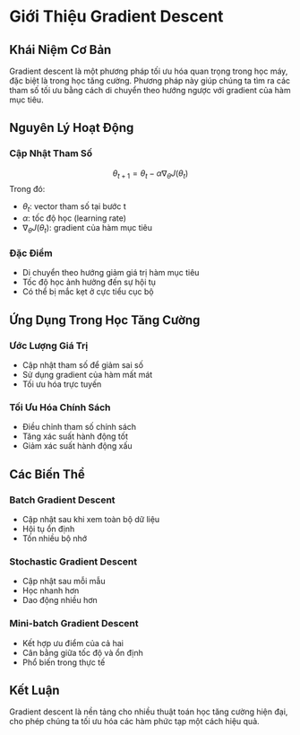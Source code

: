 # Giới Thiệu Gradient Descent

## Khái Niệm Cơ Bản
Gradient descent là một phương pháp tối ưu hóa quan trọng trong học máy, đặc biệt là trong học tăng cường. Phương pháp này giúp chúng ta tìm ra các tham số tối ưu bằng cách di chuyển theo hướng ngược với gradient của hàm mục tiêu.

## Nguyên Lý Hoạt Động

### Cập Nhật Tham Số
$$\theta_{t+1} = \theta_t - \alpha \nabla_\theta J(\theta_t)$$
Trong đó:
- $\theta_t$: vector tham số tại bước t
- $\alpha$: tốc độ học (learning rate)
- $\nabla_\theta J(\theta_t)$: gradient của hàm mục tiêu

### Đặc Điểm
- Di chuyển theo hướng giảm giá trị hàm mục tiêu
- Tốc độ học ảnh hưởng đến sự hội tụ
- Có thể bị mắc kẹt ở cực tiểu cục bộ

## Ứng Dụng Trong Học Tăng Cường

### Ước Lượng Giá Trị
- Cập nhật tham số để giảm sai số
- Sử dụng gradient của hàm mất mát
- Tối ưu hóa trực tuyến

### Tối Ưu Hóa Chính Sách
- Điều chỉnh tham số chính sách
- Tăng xác suất hành động tốt
- Giảm xác suất hành động xấu

## Các Biến Thể

### Batch Gradient Descent
- Cập nhật sau khi xem toàn bộ dữ liệu
- Hội tụ ổn định
- Tốn nhiều bộ nhớ

### Stochastic Gradient Descent
- Cập nhật sau mỗi mẫu
- Học nhanh hơn
- Dao động nhiều hơn

### Mini-batch Gradient Descent
- Kết hợp ưu điểm của cả hai
- Cân bằng giữa tốc độ và ổn định
- Phổ biến trong thực tế

## Kết Luận
Gradient descent là nền tảng cho nhiều thuật toán học tăng cường hiện đại, cho phép chúng ta tối ưu hóa các hàm phức tạp một cách hiệu quả.
